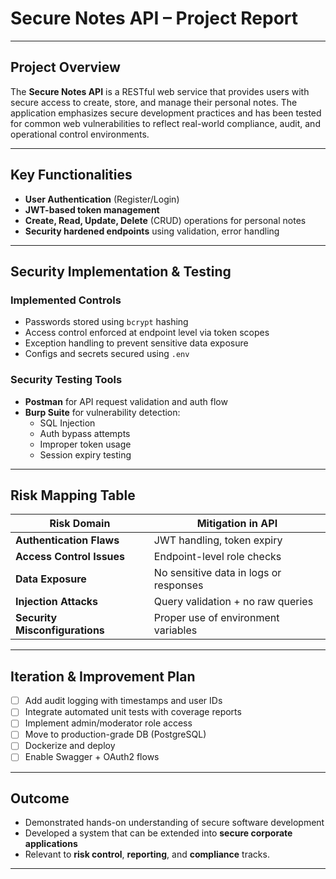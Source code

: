 
# Secure Notes API – Project Report


---

## Project Overview

The **Secure Notes API** is a RESTful web service that provides users with secure access to create, store, and manage their personal notes. The application emphasizes secure development practices and has been tested for common web vulnerabilities to reflect real-world compliance, audit, and operational control environments.

---

## Key Functionalities

- **User Authentication** (Register/Login)
- **JWT-based token management**
- **Create, Read, Update, Delete** (CRUD) operations for personal notes
- **Security hardened endpoints** using validation, error handling

---

## Security Implementation & Testing

### Implemented Controls
- Passwords stored using `bcrypt` hashing
- Access control enforced at endpoint level via token scopes
- Exception handling to prevent sensitive data exposure
- Configs and secrets secured using `.env`

### Security Testing Tools
- **Postman** for API request validation and auth flow
- **Burp Suite** for vulnerability detection:
  - SQL Injection
  - Auth bypass attempts
  - Improper token usage
  - Session expiry testing

---

## Risk Mapping Table

| Risk Domain | Mitigation in API |
|-------------|-------------------|
| **Authentication Flaws** | JWT handling, token expiry |
| **Access Control Issues** | Endpoint-level role checks |
| **Data Exposure** | No sensitive data in logs or responses |
| **Injection Attacks** | Query validation + no raw queries |
| **Security Misconfigurations** | Proper use of environment variables |

---

## Iteration & Improvement Plan

- [ ] Add audit logging with timestamps and user IDs
- [ ] Integrate automated unit tests with coverage reports
- [ ] Implement admin/moderator role access
- [ ] Move to production-grade DB (PostgreSQL)
- [ ] Dockerize and deploy
- [ ] Enable Swagger + OAuth2 flows

---

## Outcome

- Demonstrated hands-on understanding of secure software development  
- Developed a system that can be extended into **secure corporate applications**
- Relevant to **risk control**, **reporting**, and **compliance** tracks.

---

